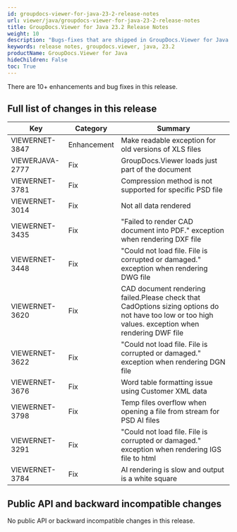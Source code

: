 ```yaml
---
id: groupdocs-viewer-for-java-23-2-release-notes
url: viewer/java/groupdocs-viewer-for-java-23-2-release-notes
title: GroupDocs.Viewer for Java 23.2 Release Notes
weight: 10
description: "Bugs-fixes that are shipped in GroupDocs.Viewer for Java 23.2"
keywords: release notes, groupdocs.viewer, java, 23.2
productName: GroupDocs.Viewer for Java
hideChildren: False
toc: True
---
```


There are 10+ enhancements and bug fixes in this release.

## Full list of changes in this release

| Key | Category | Summary |
| --- | --- | --- |
|VIEWERNET-3847|Enhancement|Make readable exception for old versions of XLS files|
|VIEWERJAVA-2777|Fix|GroupDocs.Viewer loads just part of the document|
|VIEWERNET-3781|Fix|Compression method is not supported for specific PSD file|
|VIEWERNET-3014|Fix|Not all data rendered|
|VIEWERNET-3435|Fix|"Failed to render CAD document into PDF." exception when rendering DXF file|
|VIEWERNET-3448|Fix|"Could not load file. File is corrupted or damaged." exception when rendering DWG file|
|VIEWERNET-3620|Fix|CAD document rendering failed.Please check that CadOptions sizing options do not have too low or too high values. exception when rendering DWF file|
|VIEWERNET-3622|Fix|"Could not load file. File is corrupted or damaged." exception when rendering DGN file|
|VIEWERNET-3676|Fix|Word table formatting issue using Customer XML data|
|VIEWERNET-3798|Fix|Temp files overflow when opening a file from stream for PSD AI files|
|VIEWERNET-3291|Fix|"Could not load file. File is corrupted or damaged." exception when rendering IGS file to html|
|VIEWERNET-3784|Fix|AI rendering is slow and output is a white square|

## Public API and backward incompatible changes

No public API or backward incompatible changes in this release.